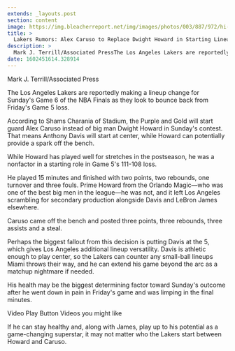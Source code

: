 ```yaml
--- 
extends: _layouts.post 
section: content 
image: https://img.bleacherreport.net/img/images/photos/003/887/972/hi-res-d6038a276b1380c61c80c6a88c59040b_crop_exact.jpg?w=1200&h=1200&q=75 
title: > 
  Lakers Rumors: Alex Caruso to Replace Dwight Howard in Starting Lineup vs. Heat 
description: > 
  Mark J. Terrill/Associated PressThe Los Angeles Lakers are reportedly making a lineup change for Sunday's Game 6 of the NBA Finals as they look to bounce back from Friday's Game 5 loss.According to Shams Charania of Stadium, the Purple and Gold will start guard Alex Caruso instead of big man Dwight Howard in Sunday's contest.That means Anthony Davis will start at center, while Howard can potentially provide a spark off the bench.Perhaps the biggest fallout from this decision is putting Davis at the 5, which gives Los Angeles additional lineup versatility.Video Play Button Videos you might likeIf he can stay healthy and, along with James, play up to his potential as a game-changing superstar, it may not matter who the Lakers start between Howard and Caruso. 
date: 1602451614.328914 
--- 
```

Mark J. Terrill/Associated Press

The Los Angeles Lakers are reportedly making a lineup change for Sunday's Game 6 of the NBA Finals as they look to bounce back from Friday's Game 5 loss.

According to Shams Charania of Stadium, the Purple and Gold will start guard Alex Caruso instead of big man Dwight Howard in Sunday's contest. That means Anthony Davis will start at center, while Howard can potentially provide a spark off the bench.

While Howard has played well for stretches in the postseason, he was a nonfactor in a starting role in Game 5's 111-108 loss.

He played 15 minutes and finished with two points, two rebounds, one turnover and three fouls. Prime Howard from the Orlando Magic—who was one of the best big men in the league—he was not, and it left Los Angeles scrambling for secondary production alongside Davis and LeBron James elsewhere.

Caruso came off the bench and posted three points, three rebounds, three assists and a steal.

Perhaps the biggest fallout from this decision is putting Davis at the 5, which gives Los Angeles additional lineup versatility. Davis is athletic enough to play center, so the Lakers can counter any small-ball lineups Miami throws their way, and he can extend his game beyond the arc as a matchup nightmare if needed.

His health may be the biggest determining factor toward Sunday's outcome after he went down in pain in Friday's game and was limping in the final minutes.

Video Play Button Videos you might like

If he can stay healthy and, along with James, play up to his potential as a game-changing superstar, it may not matter who the Lakers start between Howard and Caruso.